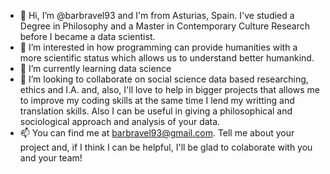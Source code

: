 - 👋 Hi, I’m @barbravel93 and I'm from Asturias, Spain. I've studied a Degree in Philosophy and a Master in Contemporary Culture Research before I became a data scientist.
- 👀 I’m interested in how programming can provide humanities with a more scientific status which allows us to understand better humankind.
- 🌱 I’m currently learning data science
- 💞️ I’m looking to collaborate on social science data based researching, ethics and I.A. and, also, I'll love to help in bigger projects that allows me to  improve my coding skills
at the same time I lend my writting and translation skills. Also I can be useful in giving a philosophical and sociological approach and analysis of your data.
- 📫 You can find me at barbravel93@gmail.com. Tell me about your project and, if I think I can be helpful, I'll be glad to colaborate with you and your team! 
